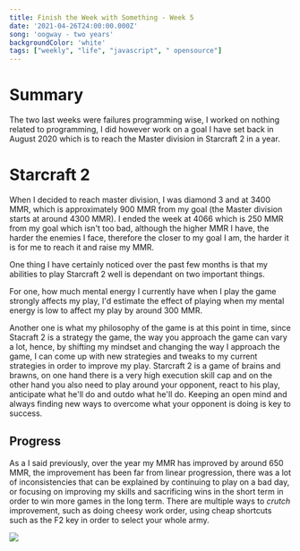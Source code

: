 ```yaml
---
title: Finish the Week with Something - Week 5
date: '2021-04-26T24:00:00.000Z'
song: 'oogway - two years'
backgroundColor: 'white'
tags: ["weekly", "life", "javascript", " opensource"]
---
```

# Summary
The two last weeks were failures programming wise, I worked on nothing related to programming, I did however work on a goal I have set back in August 2020 which is to reach the Master division in Starcraft 2 in a year.

# Starcraft 2 
When I decided to reach master division, I was diamond 3 and at 3400 MMR, which is approximately 900 MMR from my goal (the Master division starts at around 4300 MMR). I ended the week at 4066 which is 250 MMR from my goal which isn't too bad, although the higher MMR I have, the harder the enemies I face, therefore the closer to my goal I am, the harder it is for me to reach it and raise my MMR.

One thing I have certainly noticed over the past few months is that my abilities to play Starcraft 2 well
is dependant on two important things. 

For one, how much mental energy I currently have when I play the game strongly affects my play, I'd estimate the effect of playing when my mental energy is low to affect my play by around 300 MMR. 

Another one is what my philosophy of the game is at this point in time, since Stacraft 2 is a strategy the game, the way you approach the game can vary a lot, hence, by shifting my mindset and changing the way I approach the game, I can come up with new strategies and tweaks to my current strategies in order to improve my play. Starcraft 2 is a game of brains and brawns, on one hand there is a very high execution skill cap and on the other hand you also need to play around your opponent, react to his play, anticipate what he'll do and outdo what he'll do. Keeping an open mind and always finding new ways to overcome what your opponent is doing is key to success.

## Progress
As a I said previously, over the year my MMR has improved by around 650 MMR, the improvement has been far from linear progression, there was a lot of inconsistencies that can be explained by continuing to play on a bad day, or focusing on improving my skills and sacrificing wins in the short term in order to win more games in the long term. There are multiple ways to *crutch* improvement, such as doing cheesy work order, using cheap shortcuts such as the F2 key in order to select your whole army. 

![](./mmr.png)
